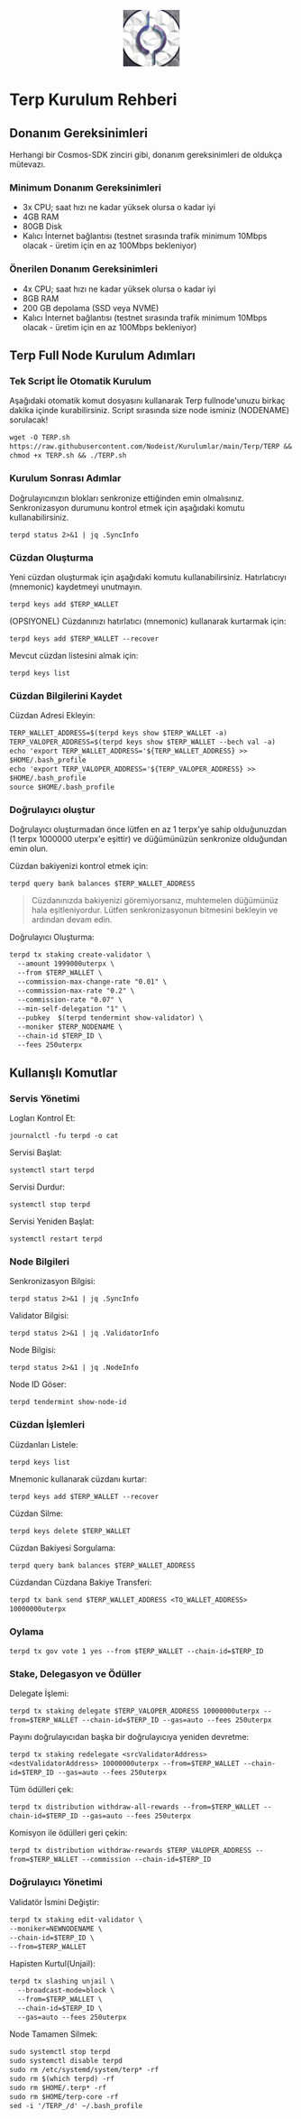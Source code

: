 <p align="center">
  <img height="100" height="auto" src="https://raw.githubusercontent.com/Nodeist/Kurulumlar/main/logos/terp.png">
</p>

# Terp Kurulum Rehberi
## Donanım Gereksinimleri
Herhangi bir Cosmos-SDK zinciri gibi, donanım gereksinimleri de oldukça mütevazı.

### Minimum Donanım Gereksinimleri
 - 3x CPU; saat hızı ne kadar yüksek olursa o kadar iyi
 - 4GB RAM
 - 80GB Disk
 - Kalıcı İnternet bağlantısı (testnet sırasında trafik minimum 10Mbps olacak - üretim için en az 100Mbps bekleniyor)

### Önerilen Donanım Gereksinimleri
 - 4x CPU; saat hızı ne kadar yüksek olursa o kadar iyi
 - 8GB RAM
 - 200 GB depolama (SSD veya NVME)
 - Kalıcı İnternet bağlantısı (testnet sırasında trafik minimum 10Mbps olacak - üretim için en az 100Mbps bekleniyor)

## Terp Full Node Kurulum Adımları
### Tek Script İle Otomatik Kurulum
Aşağıdaki otomatik komut dosyasını kullanarak Terp fullnode'unuzu birkaç dakika içinde kurabilirsiniz.
Script sırasında size node isminiz (NODENAME) sorulacak!


```
wget -O TERP.sh https://raw.githubusercontent.com/Nodeist/Kurulumlar/main/Terp/TERP && chmod +x TERP.sh && ./TERP.sh
```

### Kurulum Sonrası Adımlar

Doğrulayıcınızın blokları senkronize ettiğinden emin olmalısınız.
Senkronizasyon durumunu kontrol etmek için aşağıdaki komutu kullanabilirsiniz.
```
terpd status 2>&1 | jq .SyncInfo
```

### Cüzdan Oluşturma
Yeni cüzdan oluşturmak için aşağıdaki komutu kullanabilirsiniz. Hatırlatıcıyı (mnemonic) kaydetmeyi unutmayın.
```
terpd keys add $TERP_WALLET
```

(OPSIYONEL) Cüzdanınızı hatırlatıcı (mnemonic) kullanarak kurtarmak için:
```
terpd keys add $TERP_WALLET --recover
```

Mevcut cüzdan listesini almak için:
```
terpd keys list
```

### Cüzdan Bilgilerini Kaydet
Cüzdan Adresi Ekleyin:
```
TERP_WALLET_ADDRESS=$(terpd keys show $TERP_WALLET -a)
TERP_VALOPER_ADDRESS=$(terpd keys show $TERP_WALLET --bech val -a)
echo 'export TERP_WALLET_ADDRESS='${TERP_WALLET_ADDRESS} >> $HOME/.bash_profile
echo 'export TERP_VALOPER_ADDRESS='${TERP_VALOPER_ADDRESS} >> $HOME/.bash_profile
source $HOME/.bash_profile
```


### Doğrulayıcı oluştur
Doğrulayıcı oluşturmadan önce lütfen en az 1 terpx'ye sahip olduğunuzdan (1 terpx 1000000 uterpx'e eşittir) ve düğümünüzün senkronize olduğundan emin olun.

Cüzdan bakiyenizi kontrol etmek için:
```
terpd query bank balances $TERP_WALLET_ADDRESS
```
> Cüzdanınızda bakiyenizi göremiyorsanız, muhtemelen düğümünüz hala eşitleniyordur. Lütfen senkronizasyonun bitmesini bekleyin ve ardından devam edin.

Doğrulayıcı Oluşturma:
```
terpd tx staking create-validator \
  --amount 1999000uterpx \
  --from $TERP_WALLET \
  --commission-max-change-rate "0.01" \
  --commission-max-rate "0.2" \
  --commission-rate "0.07" \
  --min-self-delegation "1" \
  --pubkey  $(terpd tendermint show-validator) \
  --moniker $TERP_NODENAME \
  --chain-id $TERP_ID \
  --fees 250uterpx
```



## Kullanışlı Komutlar
### Servis Yönetimi
Logları Kontrol Et:
```
journalctl -fu terpd -o cat
```

Servisi Başlat:
```
systemctl start terpd
```

Servisi Durdur:
```
systemctl stop terpd
```

Servisi Yeniden Başlat:
```
systemctl restart terpd
```

### Node Bilgileri
Senkronizasyon Bilgisi:
```
terpd status 2>&1 | jq .SyncInfo
```

Validator Bilgisi:
```
terpd status 2>&1 | jq .ValidatorInfo
```

Node Bilgisi:
```
terpd status 2>&1 | jq .NodeInfo
```

Node ID Göser:
```
terpd tendermint show-node-id
```

### Cüzdan İşlemleri
Cüzdanları Listele:
```
terpd keys list
```

Mnemonic kullanarak cüzdanı kurtar:
```
terpd keys add $TERP_WALLET --recover
```

Cüzdan Silme:
```
terpd keys delete $TERP_WALLET
```

Cüzdan Bakiyesi Sorgulama:
```
terpd query bank balances $TERP_WALLET_ADDRESS
```

Cüzdandan Cüzdana Bakiye Transferi:
```
terpd tx bank send $TERP_WALLET_ADDRESS <TO_WALLET_ADDRESS> 10000000uterpx
```

### Oylama
```
terpd tx gov vote 1 yes --from $TERP_WALLET --chain-id=$TERP_ID
```

### Stake, Delegasyon ve Ödüller
Delegate İşlemi:
```
terpd tx staking delegate $TERP_VALOPER_ADDRESS 10000000uterpx --from=$TERP_WALLET --chain-id=$TERP_ID --gas=auto --fees 250uterpx
```

Payını doğrulayıcıdan başka bir doğrulayıcıya yeniden devretme:
```
terpd tx staking redelegate <srcValidatorAddress> <destValidatorAddress> 10000000uterpx --from=$TERP_WALLET --chain-id=$TERP_ID --gas=auto --fees 250uterpx
```

Tüm ödülleri çek:
```
terpd tx distribution withdraw-all-rewards --from=$TERP_WALLET --chain-id=$TERP_ID --gas=auto --fees 250uterpx
```

Komisyon ile ödülleri geri çekin:
```
terpd tx distribution withdraw-rewards $TERP_VALOPER_ADDRESS --from=$TERP_WALLET --commission --chain-id=$TERP_ID
```

### Doğrulayıcı Yönetimi
Validatör İsmini Değiştir:
```
terpd tx staking edit-validator \
--moniker=NEWNODENAME \
--chain-id=$TERP_ID \
--from=$TERP_WALLET
```

Hapisten Kurtul(Unjail):
```
terpd tx slashing unjail \
  --broadcast-mode=block \
  --from=$TERP_WALLET \
  --chain-id=$TERP_ID \
  --gas=auto --fees 250uterpx
```


Node Tamamen Silmek:
```
sudo systemctl stop terpd
sudo systemctl disable terpd
sudo rm /etc/systemd/system/terp* -rf
sudo rm $(which terpd) -rf
sudo rm $HOME/.terp* -rf
sudo rm $HOME/terp-core -rf
sed -i '/TERP_/d' ~/.bash_profile
```
